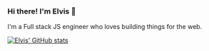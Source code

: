 ### Hi there! I'm Elvis 👋

I'm a Full stack JS engineer who loves building things for the web.

[![Elvis' GitHub stats](https://github-readme-stats.vercel.app/api?username=elvisduru&count_private=true&show_icons=true&theme=tokyonight)](https://github.com/anuraghazra/github-readme-stats)

<!--
**elvisduru/elvisduru** is a ✨ _special_ ✨ repository because its `README.md` (this file) appears on your GitHub profile.

Here are some ideas to get you started:

- 🔭 I’m currently working on ...
- 🌱 I’m currently learning ...
- 👯 I’m looking to collaborate on ...
- 🤔 I’m looking for help with ...
- 💬 Ask me about ...
- 📫 How to reach me: ...
- 😄 Pronouns: ...a
- ⚡ Fun fact: ...
-->
